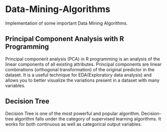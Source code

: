 # Data-Mining-Algorithms
Implementation of some important Data Mining Algorithms.
  
  
## Principal Component Analysis with R Programming
 
Principal component analysis (PCA) in R programming is an analysis of the linear components of all existing attributes. Principal components are linear combinations (orthogonal transformation) of the original predictor in the dataset. It is a useful technique for EDA(Exploratory data analysis) and allows you to better visualize the variations present in a dataset with many variables.
 
## Decision Tree 
Decision Tree is one of the most powerful and popular algorithm. Decision-tree algorithm falls under the category of supervised learning algorithms. It works for both continuous as well as categorical output variables.    
 
